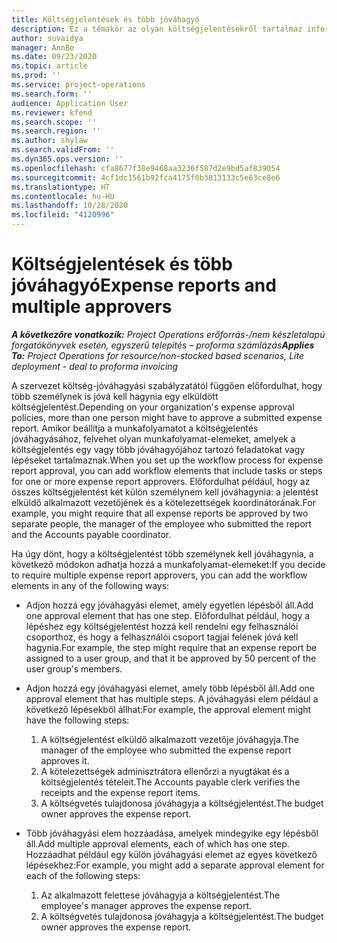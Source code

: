 ```yaml
---
title: Költségjelentések és több jóváhagyó
description: Ez a témakör az olyan költségjelentésekről tartalmaz információkat, amelyeket több személynek kell jóváhagynia.
author: suvaidya
manager: AnnBe
ms.date: 09/23/2020
ms.topic: article
ms.prod: ''
ms.service: project-operations
ms.search.form: ''
audience: Application User
ms.reviewer: kfend
ms.search.scope: ''
ms.search.region: ''
ms.author: shylaw
ms.search.validFrom: ''
ms.dyn365.ops.version: ''
ms.openlocfilehash: cfa8677f38e9468aa3236f587d2e9bd5af839054
ms.sourcegitcommit: 4cf1dc1561b92fca4175f0b3813133c5e63ce8e6
ms.translationtype: HT
ms.contentlocale: hu-HU
ms.lasthandoff: 10/28/2020
ms.locfileid: "4120996"
---
```

# <a name="expense-reports-and-multiple-approvers"></a><span data-ttu-id="d690b-103">Költségjelentések és több jóváhagyó</span><span class="sxs-lookup"><span data-stu-id="d690b-103">Expense reports and multiple approvers</span></span>

<span data-ttu-id="d690b-104">_**A következőre vonatkozik:** Project Operations erőforrás-/nem készletalapú forgatókönyvek esetén, egyszerű telepítés – proforma számlázás_</span><span class="sxs-lookup"><span data-stu-id="d690b-104">_**Applies To:** Project Operations for resource/non-stocked based scenarios, Lite deployment - deal to proforma invoicing_</span></span>

<span data-ttu-id="d690b-105">A szervezet költség-jóváhagyási szabályzatától függően előfordulhat, hogy több személynek is jóvá kell hagynia egy elküldött költségjelentést.</span><span class="sxs-lookup"><span data-stu-id="d690b-105">Depending on your organization's expense approval policies, more than one person might have to approve a submitted expense report.</span></span> <span data-ttu-id="d690b-106">Amikor beállítja a munkafolyamatot a költségjelentés jóváhagyásához, felvehet olyan munkafolyamat-elemeket, amelyek a költségjelentés egy vagy több jóváhagyójához tartozó feladatokat vagy lépéseket tartalmaznak.</span><span class="sxs-lookup"><span data-stu-id="d690b-106">When you set up the workflow process for expense report approval, you can add workflow elements that include tasks or steps for one or more expense report approvers.</span></span> <span data-ttu-id="d690b-107">Előfordulhat például, hogy az összes költségjelentést két külön személynem kell jóváhagynia: a jelentést elküldő alkalmazott vezetőjének és a kötelezettségek koordinátorának.</span><span class="sxs-lookup"><span data-stu-id="d690b-107">For example, you might require that all expense reports be approved by two separate people, the manager of the employee who submitted the report and the Accounts payable coordinator.</span></span>

<span data-ttu-id="d690b-108">Ha úgy dönt, hogy a költségjelentést több személynek kell jóváhagynia, a következő módokon adhatja hozzá a munkafolyamat-elemeket:</span><span class="sxs-lookup"><span data-stu-id="d690b-108">If you decide to require multiple expense report approvers, you can add the workflow elements in any of the following ways:</span></span>

- <span data-ttu-id="d690b-109">Adjon hozzá egy jóváhagyási elemet, amely egyetlen lépésből áll.</span><span class="sxs-lookup"><span data-stu-id="d690b-109">Add one approval element that has one step.</span></span> <span data-ttu-id="d690b-110">Előfordulhat például, hogy a lépéshez egy költségjelentést hozzá kell rendelni egy felhasználói csoporthoz, és hogy a felhasználói csoport tagjai felének jóvá kell hagynia.</span><span class="sxs-lookup"><span data-stu-id="d690b-110">For example, the step might require that an expense report be assigned to a user group, and that it be approved by 50 percent of the user group's members.</span></span>
- <span data-ttu-id="d690b-111">Adjon hozzá egy jóváhagyási elemet, amely több lépésből áll.</span><span class="sxs-lookup"><span data-stu-id="d690b-111">Add one approval element that has multiple steps.</span></span> <span data-ttu-id="d690b-112">A jóváhagyási elem például a következő lépésekből állhat:</span><span class="sxs-lookup"><span data-stu-id="d690b-112">For example, the approval element might have the following steps:</span></span>

    1. <span data-ttu-id="d690b-113">A költségjelentést elküldő alkalmazott vezetője jóváhagyja.</span><span class="sxs-lookup"><span data-stu-id="d690b-113">The manager of the employee who submitted the expense report approves it.</span></span>
    2. <span data-ttu-id="d690b-114">A kötelezettségek adminisztrátora ellenőrzi a nyugtákat és a költségjelentés tételeit.</span><span class="sxs-lookup"><span data-stu-id="d690b-114">The Accounts payable clerk verifies the receipts and the expense report items.</span></span>
    3. <span data-ttu-id="d690b-115">A költségvetés tulajdonosa jóváhagyja a költségjelentést.</span><span class="sxs-lookup"><span data-stu-id="d690b-115">The budget owner approves the expense report.</span></span>

- <span data-ttu-id="d690b-116">Több jóváhagyási elem hozzáadása, amelyek mindegyike egy lépésből áll.</span><span class="sxs-lookup"><span data-stu-id="d690b-116">Add multiple approval elements, each of which has one step.</span></span> <span data-ttu-id="d690b-117">Hozzáadhat például egy külön jóváhagyási elemet az egyes következő lépésekhez:</span><span class="sxs-lookup"><span data-stu-id="d690b-117">For example, you might add a separate approval element for each of the following steps:</span></span>

    1. <span data-ttu-id="d690b-118">Az alkalmazott felettese jóváhagyja a költségjelentést.</span><span class="sxs-lookup"><span data-stu-id="d690b-118">The employee's manager approves the expense report.</span></span>
    2. <span data-ttu-id="d690b-119">A költségvetés tulajdonosa jóváhagyja a költségjelentést.</span><span class="sxs-lookup"><span data-stu-id="d690b-119">The budget owner approves the expense report.</span></span>
